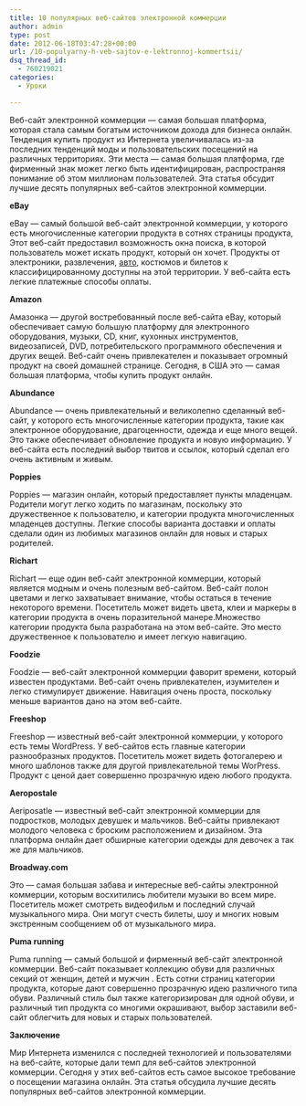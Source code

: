 ```yaml
---
title: 10 популярных веб-сайтов электронной коммерции
author: admin
type: post
date: 2012-06-18T03:47:28+00:00
url: /10-populyarny-h-veb-sajtov-e-lektronnoj-kommertsii/
dsq_thread_id:
  - 760219021
categories:
  - Уроки

---
```

Веб-сайт электронной коммерции &#8212; самая большая платформа, которая стала самым богатым источником дохода для бизнеса онлайн. Тенденция купить продукт из Интернета увеличивалась из-за последних тенденций моды и пользовательских посещений на различных территориях. Эти места &#8212; самая большая платформа, где фирменный знак может легко быть идентифицирован, распространяя понимание об этом миллионам пользователей. Эта статья обсудит лучшие десять популярных веб-сайтов электронной коммерции.

**eBay**
  
eBay &#8212; самый большой веб-сайт электронной коммерции, у которого есть многочисленные категории продукта в сотнях страницы продукта, Этот веб-сайт предоставил возможность окна поиска, в которой пользователь может искать продукт, который он хочет. Продукты от электроники, развлечения, [авто][1], костюмов и билетов к классифицированному доступны на этой территории. У веб-сайта есть легкие платежные способы оплаты.

**Amazon**
  
Амазонка &#8212; другой востребованный после веб-сайта eBay, который обеспечивает самую большую платформу для электронного оборудования, музыки, CD, книг, кухонных инструментов, видеозаписей, DVD, потребительского программного обеспечения и других вещей. Веб-сайт очень привлекателен и показывает огромный продукт на своей домашней странице. Сегодня, в США это &#8212; самая большая платформа, чтобы купить продукт онлайн.

**Abundance**
  
Abundance &#8212; очень привлекательный и великолепно сделанный веб-сайт, у которого есть многочисленные категории продукта, такие как электронное оборудование, драгоценности, одежда и еще много вещей. Это также обеспечивает обновление продукта и новую информацию. У веб-сайта есть последний выбор твитов и ссылок, который сделал его очень активным и живым.

**Poppies**
  
Poppies &#8212; магазин онлайн, который предоставляет пункты младенцам. Родители могут легко ходить по магазинам, поскольку это дружественное к пользователю, и категории продукта многочисленных младенцев доступны. Легкие способы варианта доставки и оплаты сделали один из любимых магазинов онлайн для новых и старых родителей.

**Richart**
  
Richart &#8212; еще один веб-сайт электронной коммерции, который является модным и очень полезным веб-сайтом. Веб-сайт полон цветами и легко захватывает внимание, чтобы остаться в течение некоторого времени. Посетитель может видеть цвета, клеи и маркеры в категории продукта в очень поразительной манере.Множество категории продукта была разработана на этом веб-сайте. Это место дружественное к пользователю и имеет легкую навигацию.

**Foodzie**
  
Foodzie &#8212; веб-сайт электронной коммерции фаворит времени, который известен продуктами. Веб-сайт очень привлекателен, изумителен и легко стимулирует движение. Навигация очень проста, поскольку меньше вариантов дано на этом веб-сайте.

**Freeshop**
  
Freeshop &#8212; известный веб-сайт электронной коммерции, у которого есть темы WordPress. У веб-сайтов есть главные категории разнообразных продуктов. Посетитель может видеть фотогалерею и много шаблонов также для другой привлекательной темы WorPress. Продукт с ценой дает совершенно прозрачную идею любого продукта.

**Aeropostale**
  
Aeriposatle &#8212; известный веб-сайт электронной коммерции для подростков, молодых девушек и мальчиков. Веб-сайты привлекают молодого человека с броским расположением и дизайном. Эта платформа онлайн дает обширные категории одежды для девочек а так же для мальчиков.

**Broadway.com**
  
Это &#8212; самая большая забава и интересные веб-сайты электронной коммерции, которым восхитились любители музыки во всем мире. Посетитель может смотреть видеофильм и последний случай музыкального мира. Они могут счесть билеты, шоу и многих новым экстренным сообщением об от музыкального мира.

**Puma running**
  
Puma running &#8212; самый большой и фирменный веб-сайт электронной коммерции. Веб-сайт показывает коллекцию обуви для различных секций от женщин, детей и мужчин . Есть сотни страниц категории продукта, которые дают совершенно прозрачную идею различного типа обуви. Различный стиль был также категоризирован для одной обуви, и различный тип продукта со многими окрашивают, выбор заставили веб-сайт облегчить для новых и старых пользователей.

**Заключение**
  
Мир Интернета изменился с последней технологией и пользователями на веб-сайте, которые дали темп для веб-сайтов электронной коммерции. Сегодня у этих веб-сайтов есть самое высокое требование о посещении магазина онлайн. Эта статья обсудила лучшие десять популярных веб-сайтов электронной коммерции.

 [1]: http://www.avtoxrom.ru